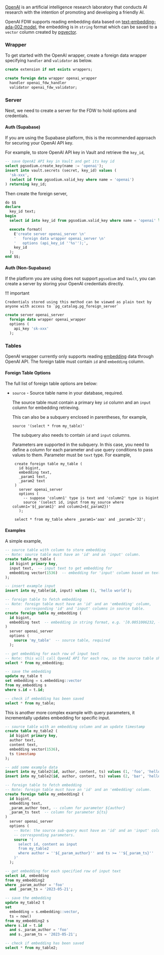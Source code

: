 [OpenAI](https://openai.com/) is an artificial intelligence research laboratory that conducts AI research with the intention of promoting and developing a friendly AI.

OpenAI FDW supports reading embedding data based on [text-embedding-ada-002 model](https://platform.openai.com/docs/guides/embeddings/second-generation-models), the embedding is in `string` format which can be saved to a `vector` column created by [pgvector](https://github.com/pgvector/pgvector).


### Wrapper 
To get started with the OpenAI wrapper, create a foreign data wrapper specifying `handler` and `validator` as below.

```sql
create extension if not exists wrappers;

create foreign data wrapper openai_wrapper
  handler openai_fdw_handler
  validator openai_fdw_validator;
```

### Server 

Next, we need to create a server for the FDW to hold options and credentials.

#### Auth (Supabase)

If you are using the Supabase platform, this is the recommended approach for securing your OpenAI API key.

For example, to store OpenAI API key in Vault and retrieve the `key_id`,

```sql
-- save OpenAI API key in Vault and get its key id
select pgsodium.create_key(name := 'openai');
insert into vault.secrets (secret, key_id) values (
  'sk-xxx',
  (select id from pgsodium.valid_key where name = 'openai')
) returning key_id;
```

Then create the foreign server,

```sql
do $$
declare
  key_id text;
begin
  select id into key_id from pgsodium.valid_key where name = 'openai' limit 1;

  execute format(
    E'create server openai_server \n'
    '   foreign data wrapper openai_server \n'
    '   options (api_key_id ''%s'');',
    key_id
  );
end $$;
```

#### Auth (Non-Supabase)

If the platform you are using does not support `pgsodium` and `Vault`, you can create a server by storing your OpenAI credentials directly.


!!! important

    Credentials stored using this method can be viewed as plain text by anyone with access to `pg_catalog.pg_foreign_server`


```sql
create server openai_server
  foreign data wrapper openai_wrapper
  options (
    api_key 'sk-xxx'
  );
```


### Tables

OpenAI wrapper currently only supports reading [embedding](https://platform.openai.com/docs/guides/embeddings/what-are-embeddings) data through OpenAI API. The foreign table must contain `id` and `embedding` column.


#### Foreign Table Options

The full list of foreign table options are below:

- `source` - Source table name in your database, required.

   The source table must contain a primary key `id` column and an `input` column for embedding retrieving.

   This can also be a subquery enclosed in parentheses, for example,

   ```
   source '(select * from my_table)'
   ```

   The subquery also needs to contain `id` and `input` columns.

   Parameters are supported in the subquery. In this case, you need to define a column for each parameter and use query conditions to pass values to them. Parameter must be `text` type. For example,

   ```
    create foreign table my_table (
      id bigint,
      embedding text,
      _param1 text,
      _param2 text
    )
      server openai_server
      options (
        -- suppose 'column1' type is text and 'column2' type is bigint
        source '(select id, input from my_source where column1='${_param1}' and column2=${_param2})'
      );

    select * from my_table where _param1='aaa' and _param2='32';
   ```


#### Examples

A simple example,

```sql
-- source table with column to store embedding
-- Note: source table must have an 'id' and an 'input' column.
create table my_table (
  id bigint primary key,
  input text,  -- input text to get embedding for
  embedding vector(1536)  -- embedding for 'input' column based on text-embedding-ada-002 model
);

-- insert example input
insert into my_table(id, input) values (1, 'hello world');

-- foreign table to fetch embedding
-- Note: foreign table must have an 'id' and an 'embedding' column,
--       corresponding 'id' and 'input' columns in source table.
create foreign table my_embedding (
  id bigint,
  embedding text  -- embedding in string format, e.g. '[0.0051006232, -0.03568436, ...]'
)
  server openai_server
  options (
    source 'my_table'  -- source table, required
  );

-- get embedding for each row of input text
-- Note: this will call OpenAI API for each row, so the source table shouldn't have too many records.
select * from my_embedding;

-- save the embedding
update my_table t
set embedding = s.embedding::vector
from my_embedding s
where s.id = t.id;

-- check if embedding has been saved
select * from my_table;
```

This is another more complex example with query parameters, it incrementally updates embedding for specific input.

```sql
-- source table with an embedding column and an update timestamp
create table my_table2 (
  id bigint primary key,
  author text,
  content text,
  embedding vector(1536),
  ts timestamp
);

-- add some example data
insert into my_table2(id, author, content, ts) values (1, 'foo', 'hello world', now());
insert into my_table2(id, author, content, ts) values (2, 'bar', 'hello ai', now());

-- foreign table to fetch embedding
-- Note: foreign table must have an 'id' and an 'embedding' column.
create foreign table my_embedding2 (
  id bigint,
  embedding text,
  _param_author text, -- column for parameter ${author}
  _param_ts text  -- column for parameter ${ts}
)
  server openai_server
  options (
    -- Note: the source sub-query must have an 'id' and an 'input' column, and the
    -- corresponding parameters.
    source '(
      select id, content as input
      from my_table2
      where author = ''${_param_author}'' and ts >= ''${_param_ts}''
    )'
  );

-- get embedding for each specified row of input text
select id, embedding
from my_embedding2
where _param_author = 'foo'
  and _param_ts = '2023-05-21';

-- save the embedding
update my_table2 t
set
  embedding = s.embedding::vector,
  ts = now()
from my_embedding2 s
where s.id = t.id
  and s._param_author = 'foo'
  and s._param_ts = '2023-05-21';

-- check if embedding has been saved
select * from my_table2;
```
